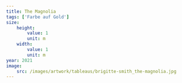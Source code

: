 ```yaml
---
title: The Magnolia
tags: ['Farbe auf Gold']
size:
    height:
        value: 1
        unit: m
    width:
        value: 1
        unit: m
year: 2021
image:
    src: /images/artwork/tableaus/brigitte-smith_the-magnolia.jpg
---
```


